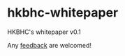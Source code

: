 # hkbhc-whitepaper
HKBHC's whitepaper v0.1

Any [feedback](https://github.com/hkbhc/hkbhc-whitepaper/issues) are welcomed!
